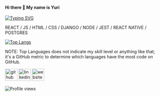 #### Hi there 👋 My name is Yuri

[![Typing SVG](https://readme-typing-svg.demolab.com/?lines=Software+Developer;+@northcoders+graduate)](https://git.io/typing-svg)

REACT / JS / HTML / CSS / DJANGO / NODE / JEST / REACT NATIVE / POSTGRES

[![Top Langs](https://github-readme-stats.vercel.app/api/top-langs/?username=yuridevweb&layout=compact)](https://github.com/anuraghazra/github-readme-stats)

NOTE: Top Languages does not indicate my skill level or anything like that; it's a GitHub metric to determine which languages have the most code on GitHub.

[<img src='https://cdn.jsdelivr.net/npm/simple-icons@3.0.1/icons/github.svg' alt='github' height='40'>](https://github.com/yuridevweb)  [<img src='https://cdn.jsdelivr.net/npm/simple-icons@3.0.1/icons/linkedin.svg' alt='linkedin' height='40'>](https://www.linkedin.com/in/yuri-sorokins-33a73223a/)  [<img src='https://cdn.jsdelivr.net/npm/simple-icons@3.0.1/icons/icloud.svg' alt='website' height='40'>](https://www.yuridevweb.co.uk/)  

![Profile views](https://gpvc.arturio.dev/yuridevweb)  

